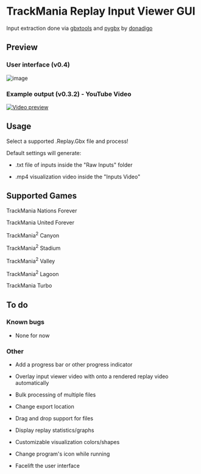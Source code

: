 # TrackMania Replay Input Viewer GUI

Input extraction done via [gbxtools](https://github.com/donadigo/gbxtools) and [pygbx](https://github.com/donadigo/pygbx) by [donadigo](https://github.com/donadigo)


## Preview
### User interface (v0.4)
![image](https://user-images.githubusercontent.com/32379779/120962321-5a1c2780-c714-11eb-9377-492e319c49bd.png)


### Example output (v0.3.2) - YouTube Video
[![Video preview](http://img.youtube.com/vi/o6gHC0RtKFc/0.jpg)](http://www.youtube.com/watch?v=o6gHC0RtKFc "(Replay Inputs) TrackMania Turbo #056 riolu 00'30''34 Replay")

## Usage

Select a supported .Replay.Gbx file and process!

Default settings will generate:

- .txt file of inputs inside the "Raw Inputs" folder

- .mp4 visualization video inside the "Inputs Video"


## Supported Games

TrackMania Nations Forever

TrackMania United Forever

TrackMania<sup>2</sup> Canyon

TrackMania<sup>2</sup> Stadium

TrackMania<sup>2</sup> Valley

TrackMania<sup>2</sup> Lagoon

TrackMania Turbo

## To do

### Known bugs

- None for now

### Other

- Add a progress bar or other progress indicator

- Overlay input viewer video with onto a rendered replay video automatically

- Bulk processing of multiple files

- Change export location

- Drag and drop support for files

- Display replay statistics/graphs

- Customizable visualization colors/shapes

- Change program's icon while running

- Facelift the user interface

